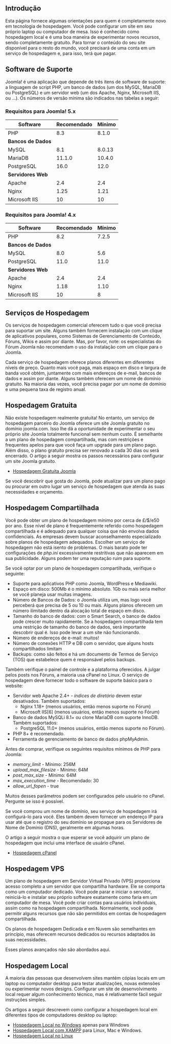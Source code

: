 <!-- Filename: J4.x:Hosting_Setup / Display title: Configuração de Hospedagem -->

## Introdução

Esta página fornece algumas orientações para quem é completamente novo em tecnologia de hospedagem. Você pode configurar um site em seu próprio laptop ou computador de mesa. Isso é conhecido como hospedagem local e é uma boa maneira de experimentar novos recursos, sendo completamente gratuito. Para tornar o conteúdo do seu site disponível para o resto do mundo, você precisará de uma conta em um serviço de hospedagem e, para isso, terá que pagar.


## Software de Suporte

Joomla! é uma aplicação que depende de três itens de software de suporte: a linguagem de script PHP, um banco de dados (um dos MySQL, MariaDB ou PostgreSQL) e um servidor web (um dos Apache, Nginx, Microsoft IIS, ou ...). Os números de versão mínima são indicados nas tabelas a seguir:

### Requisitos para Joomla! 5.x

| Software           | Recomendado     | Mínimo      |
|--------------------|-----------------|-------------|
| PHP                | 8.3             | 8.1.0       |
| **Bancos de Dados**|                 |             |
| MySQL              | 8.1             | 8.0.13      |
| MariaDB            | 11.1.0          | 10.4.0      |
| PostgreSQL         | 16.0            | 12.0        |
| **Servidores Web** |                 |             |
| Apache             | 2.4             | 2.4         |
| Nginx              | 1.25            | 1.21        |
| Microsoft IIS      | 10              | 10          |

### Requisitos para Joomla! 4.x

| Software           | Recomendado     | Mínimo      |
|--------------------|-----------------|-------------|
| PHP                | 8.2             | 7.2.5       |
| **Bancos de Dados**|                 |             |
| MySQL              | 8.0             | 5.6         |
| PostgreSQL         | 11.0            | 11.0        |
| **Servidores Web** |                 |             |
| Apache             | 2.4             | 2.4         |
| Nginx              | 1.18            | 1.10        |
| Microsoft IIS      | 10              | 8           |

## Serviços de Hospedagem

Os serviços de hospedagem comercial oferecem tudo o que você precisa para suportar um site. Alguns também fornecem instalação com um clique de aplicativos populares, como Sistemas de Gerenciamento de Conteúdo, Fóruns, Wikis e assim por diante. Mas, por favor, note: os especialistas do Fórum Joomla não recomendam o uso da instalação com um clique para o Joomla.

Cada serviço de hospedagem oferece planos diferentes em diferentes níveis de preço. Quanto mais você paga, mais espaço em disco e largura de banda você obtém, juntamente com mais endereços de e-mail, bancos de dados e assim por diante. Alguns também oferecem um nome de domínio gratuito. Na maioria das vezes, você precisa pagar por um nome de domínio e uma pequena taxa de registro anual.

## Hospedagem Gratuita

Não existe hospedagem realmente gratuita! No entanto, um serviço de hospedagem parceiro do Joomla oferece um site Joomla gratuito no domínio joomla.com. Isso lhe dá a oportunidade de experimentar o seu próprio site Joomla totalmente funcional sem nenhum custo. É semelhante a um plano de hospedagem compartilhada, mas com restrições e frequentes apelos para que você faça um upgrade para um plano pago. Além disso, o plano gratuito precisa ser renovado a cada 30 dias ou será encerrado. O artigo a seguir mostra os passos necessários para configurar um site Joomla gratuito.

* [Hospedagem Gratuita Joomla](jdocmanual?article=user/hosting/free-hosting)

Se você descobrir que gosta do Joomla, pode atualizar para um plano pago ou procurar em outro lugar um serviço de hospedagem que atenda às suas necessidades e orçamento.

## Hospedagem Compartilhada

Você pode obter um plano de hospedagem mínimo por cerca de £/$/e50 por ano. Esse nível de plano é frequentemente referido como hospedagem compartilhada e é adequado para qualquer coisa que não envolva dados confidenciais. As empresas devem buscar aconselhamento especializado sobre planos de hospedagem adequados. Escolher um serviço de hospedagem não está isento de problemas. O mais barato pode ter configurações de *php.ini* excessivamente restritivas que não aparecem em sua publicidade. Alguns podem ter uma reputação ruim para suporte.

Se você optar por um plano de hospedagem compartilhada, verifique o seguinte:

- Suporte para aplicativos PHP como Joomla, WordPress e Mediawiki.
- Espaço em disco: 500Mb é o mínimo absoluto. 1Gb ou mais seria melhor se você planeja usar muitas imagens.
- Número de Bancos de Dados: o Joomla utiliza um, mas logo você perceberá que precisa de 5 ou 10 ou mais. Alguns planos oferecem um número ilimitado dentro da alocação total de espaço em disco.
- Tamanho do banco de dados: com o Smart Search, o banco de dados pode crescer muito rapidamente. Se a hospedagem compartilhada tem uma restrição de tamanho do banco de dados, será importante descobrir qual é. Isso pode levar a um site não funcionando.
- Número de endereços de e-mail: muitos!
- Número de conexões HTTP e DB com o servidor, que alguns hosts compartilhados limitam
- Backups: como são feitos e há um documento de Termos de Serviço (TOS) que estabelece quem é responsável pelos backups.

Também verifique o painel de controle e a plataforma oferecidos. A julgar pelos posts nos Fóruns, a maioria usa cPanel no Linux. O serviço de hospedagem deve fornecer todo o software de suporte básico para o website:

- Servidor web Apache 2.4+ - *índices de diretório* devem estar desativados. Também suportados:
  - Nginx 1.18+ (menos usuários, então menos suporte no Fórum)
  - Microsoft IIS\[6\] (menos usuários, então menos suporte no Fórum)
- Banco de dados MySQLi 8.1+ ou clone MariaDB com suporte InnoDB. Também suportados:
  - PostgreSQL 11.0+ (menos usuários, então menos suporte no Fórum).
- PHP 8+ é recomendado.
- Ferramenta de gerenciamento de banco de dados phpMyAdmin.

Antes de comprar, verifique os seguintes requisitos mínimos de PHP para Joomla:

- *memory_limit* - Mínimo: 256M
- *upload_max_filesize* - Mínimo: 64M
- *post_max_size* - Mínimo: 64M
- *max_execution_time* - Recomendado: 30
- *allow_url_fopen* - true

Muitos desses parâmetros podem ser configurados pelo usuário no cPanel. Pergunte se isso é possível.

Se você comprou um nome de domínio, seu serviço de hospedagem irá configurá-lo para você. Eles também devem fornecer um endereço IP para usar até que o registro do seu domínio se propague para os Servidores de Nome de Domínio (DNS), geralmente em algumas horas.

O artigo a seguir mostra o que esperar se você adquirir um plano de hospedagem que inclui uma interface de usuário cPanel.

* [Hospedagem cPanel](jdocmanual?article=user/hosting/cpanel-hosting)

## Hospedagem VPS

Um plano de hospedagem em Servidor Virtual Privado (VPS) proporciona acesso completo a um servidor que compartilha hardware. Ele se comporta como um computador dedicado. Você pode parar e iniciar o servidor, reiniciá-lo e instalar seu próprio software exatamente como faria em um computador de mesa. Você pode criar contas para usuários individuais, assim como na hospedagem compartilhada. Normalmente, você pode permitir alguns recursos que não são permitidos em contas de hospedagem compartilhada.

Os planos de hospedagem Dedicada e em Nuvem são semelhantes em princípio, mas oferecem recursos dedicados ou recursos adaptados às suas necessidades.

Esses planos avançados não são abordados aqui.


## Hospedagem Local

A maioria das pessoas que desenvolvem sites mantém cópias locais em um laptop ou computador desktop para testar atualizações, novas extensões ou experimentar novos designs. Configurar um site de desenvolvimento local requer algum conhecimento técnico, mas é relativamente fácil seguir instruções simples.

Os artigos a seguir descrevem como configurar a hospedagem local em diferentes tipos de computadores desktop ou laptop:

* [Hospedagem Local no Windows](jdocmanual?article=user/hosting/local-hosting-on-windows) apenas para Windows
* [Hospedagem Local com XAMPP](jdocmanual?article=user/hosting/local-hosting-with-xampp) para Linux, Mac e Windows.
* [Hospedagem Local no Linux](jdocmanual?article=user/hosting/local-hosting-on-linux)

